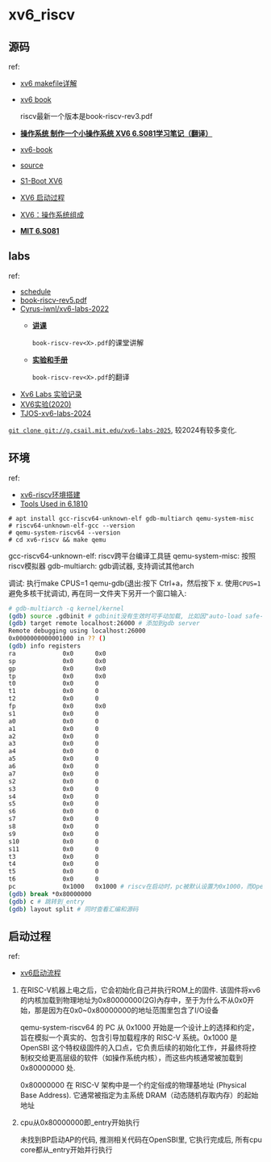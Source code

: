 # xv6_riscv
## 源码
ref:
- [xv6 makefile详解](https://blog.csdn.net/m0_61567378/article/details/128357706)
- [xv6 book](https://pdos.csail.mit.edu/6.1810/2023/xv6/)

	riscv最新一个版本是book-riscv-rev3.pdf
- [**操作系统 制作一个小操作系统 XV6 6.S081学习笔记（翻译）**](https://blog.csdn.net/weixin_43328157/article/details/133946374)
- [xv6-book](https://github.com/deyuhua/xv6-book-chinese)
- [source](https://github.com/mit-pdos/xv6-riscv)
- [S1-Boot XV6](https://zhuanlan.zhihu.com/p/573032543)
- [XV6 启动过程](https://mit-public-courses-cn-translatio.gitbook.io/mit6-s081/lec03-os-organization-and-system-calls/3.9-xv6-qi-dong-guo-cheng)
- [XV6：操作系统组成](https://zhuanlan.zhihu.com/p/624607389)
- [**MIT 6.S081**](https://blog.csdn.net/zzy980511/category_11740137.html)

## labs
ref:
- [schedule](https://pdos.csail.mit.edu/6.S081/2025/schedule.html)
- [book-riscv-rev5.pdf](https://pdos.csail.mit.edu/6.S081/2025/xv6/book-riscv-rev5.pdf)
- [Cyrus-iwnl/xv6-labs-2022](https://github.com/Cyrus-iwnl/xv6-labs-2022)
	- [**讲课**](https://mit-public-courses-cn-translatio.gitbook.io/mit6-s081/)

		`book-riscv-rev<X>.pdf`的课堂讲解
	- [**实验和手册**](http://xv6.dgs.zone/)

		`book-riscv-rev<X>.pdf`的翻译
- [Xv6 Labs 实验记录](https://ttzytt.com/categories/%E5%AE%9E%E9%AA%8C%E8%AE%B0%E5%BD%95/)
- [XV6实验(2020)](https://blog.csdn.net/weixin_47037146/article/details/128859088)
- [TJOS-xv6-labs-2024](https://github.com/xing05188/TJOS-xv6-labs-2024)

[`git clone git://g.csail.mit.edu/xv6-labs-2025`](https://pdos.csail.mit.edu/6.S081/2025/labs/util.html), 较2024有较多变化.

## 环境
ref:
- [xv6-riscv环境搭建](https://groverzhu.github.io/2021/08/17/xv6-riscv%E7%8E%AF%E5%A2%83%E6%90%AD%E5%BB%BA/)
- [Tools Used in 6.1810](https://pdos.csail.mit.edu/6.S081/2025/tools.html)

```
# apt install gcc-riscv64-unknown-elf gdb-multiarch qemu-system-misc
# riscv64-unknown-elf-gcc --version
# qemu-system-riscv64 --version
# cd xv6-riscv && make qemu
```

gcc-riscv64-unknown-elf: riscv跨平台编译工具链
qemu-system-misc: 按照riscv模拟器
gdb-multiarch: gdb调试器, 支持调试其他arch

调试: 执行make CPUS=1 qemu-gdb(退出:按下 Ctrl+a，然后按下 x. 使用`CPUS=1`避免多核干扰调试), 再在同一文件夹下另开一个窗口输入:
```bash
# gdb-multiarch -q kernel/kernel
(gdb) source .gdbinit # gdbinit没有生效时可手动加载, 比如因"auto-load safe-path"被拒绝时
(gdb) target remote localhost:26000 # 添加到gdb server
Remote debugging using localhost:26000
0x0000000000001000 in ?? ()
(gdb) info registers
ra             0x0      0x0
sp             0x0      0x0
gp             0x0      0x0
tp             0x0      0x0
t0             0x0      0
t1             0x0      0
t2             0x0      0
fp             0x0      0x0
s1             0x0      0
a0             0x0      0
a1             0x0      0
a2             0x0      0
a3             0x0      0
a4             0x0      0
a5             0x0      0
a6             0x0      0
a7             0x0      0
s2             0x0      0
s3             0x0      0
s4             0x0      0
s5             0x0      0
s6             0x0      0
s7             0x0      0
s8             0x0      0
s9             0x0      0
s10            0x0      0
s11            0x0      0
t3             0x0      0
t4             0x0      0
t5             0x0      0
t6             0x0      0
pc             0x1000   0x1000 # riscv在启动时，pc被默认设置为0x1000，而OpenSBI 的入口点通常就是 0x1000，OpenSBI完成后跳转到0x80000000
(gdb) break *0x80000000
(gdb) c # 跳转到_entry
(gdb) layout split # 同时查看汇编和源码
```

## 启动过程
ref:
- [xv6启动流程](https://www.cnblogs.com/INnoVationv2/p/18148489)

1. 在RISC-V机器上电之后，它会初始化自己并执行ROM上的固件. 该固件将xv6的内核加载到物理地址为0x80000000(2G)內存中，至于为什么不从0x0开始，那是因为在0x0~0x80000000的地址范围里包含了I/O设备

	qemu-system-riscv64 的 PC 从 0x1000 开始是一个设计上的选择和约定，旨在模拟一个真实的、包含引导加载程序的 RISC-V 系统。0x1000 是 OpenSBI 这个特权级固件的入口点，它负责后续的初始化工作，并最终将控制权交给更高层级的软件（如操作系统内核），而这些内核通常被加载到 0x80000000 处.

	0x80000000 在 RISC-V 架构中是一个约定俗成的物理基地址 (Physical Base Address). 它通常被指定为主系统 DRAM（动态随机存取内存）的起始地址
1. cpu从0x80000000即_entry开始执行

	未找到BP启动AP的代码, 推测相关代码在OpenSBI里, 它执行完成后, 所有cpu core都从_entry开始并行执行